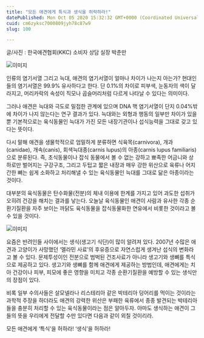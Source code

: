 ```yaml
---
title: "모든 애견에게 특식과 생식을 허락하라!"
datePublished: Mon Oct 05 2020 15:32:32 GMT+0000 (Coordinated Universal Time)
cuid: cm6zyksc7000809jyh78c87w9
slug: 100

---
```



글/사진 : 한국애견협회(KKC) 소비자 상담 실장 박춘만

![이미지](https://cdn.hashnode.com/res/hashnode/image/upload/v1739246694011/ab0427d7-b9c3-48fd-ad7e-34fccc416b21.jpeg)

인류의 염기서열 그리고 늑대, 애견의 염기서열이 얼마나 차이가 나는지 아는가? 현대인들의 염기서열은 99.9% 유사하다고 한다. 단 0.1%의 차이로 피부색, 눈동자의 색이 달라지고, 머리카락의 속성이 직모나 곱슬머리처럼 다르게 나타날 수 있다는 의미이다.

그러나 애견은 늑대와 극도로 밀접한 관계에 있으며 DNA 핵 염기서열이 단지 0.04%밖에 차이가 나지 않는다는 연구 결과가 있다. 늑대와는 외형과 행동의 일부만 차이가 있을 뿐 기본적으로는 육식동물인 늑대가 가진 모든 내장기관이나 섭식능력을 그대로 갖고 있다는 뜻이다.

다시 말해 애견을 생물학적으로 엄밀하게 분류하면 식육목(carnivora), 개과(canidae), 개속(canis), 회색늑대종(carnis lupus)의 아종(carnis lupus familiaris)으로 분류된다. 즉, 초식동물이나 잡식 동물에서 볼 수 없는 강하고 뾰족한 어금니와 상하로만 벌어지는 구강구조, 그리고 두텁고 짧은 내장과 매우 강한 위산으로 육류나 어지간한 뼈는 쉽게 소화하고 처리해낼 수 있는 육식동물인 늑대를 그대로 닮은 아종이라는 것이다.

대부분의 육식동물은 탄수화물(전분)의 체내 이용에 한계를 가지고 있어 과도한 섭취가 오히려 건강을 해치는 결과를 낳는다. 오늘날 육식동물인 애견이 사람과 유사한 각종 순환기질환을 자주 보이는 까닭도 육식동물을 잡식동물화한 연유에서 비롯한 것이라고 볼 수 있을 것이다.

![이미지](https://cdn.hashnode.com/res/hashnode/image/upload/v1739246695747/e2944592-2146-462e-bd34-d71d7b7f7cc8.jpeg)

요즘은 반려인들 사이에서는 생식(생고기 식단)이 많이 알려져 있다. 2007년 수많은 애견과 고양이가 사망했던 ‘멜라민 사료’의 후유증으로 자연스럽게 생겨난 섭식의 변화라고 볼 수 있다. 문제투성이인 전분으로 범벅된 건조사료가 아니라 생고기와 생뼈를 특식으로 제공하고 있다. 생고기와 생뼈를 함께 애견에게 제공하는 방법인데, 애견에게는 치아 건강이나 피부, 피모에 좋은 영향을 미치고 각종 순환기질환을 예방할 수 있는 생식만의 장점이 있다.

비록 일부 수의사들은 살모넬라나 리스테리아 같은 박테리아 덩어리를 먹이는 것이라는 과학적 주장을 하더라도 애견의 강력한 위산은 부패한 육류에서 종종 발견되는 박테리아들을 충분히 처리할 수 있는 육식동물이라는 점은 알아두자. 아마도 생식하는 애견이 그들의 뜻을 우리에게 전달할 수만 있다면 다음과 같이 외칠 것이리라.

모든 애견에게 ‘특식’을 허하라! ‘생식’을 허하라!